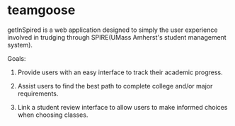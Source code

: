 # teamgoose

getInSpired is a web application designed to simply the user experience involved in trudging through SPIRE(UMass Amherst's student management system).

Goals:

1) Provide users with an easy interface to track their academic progress. 

2) Assist users to find the best path to complete college and/or major requirements.

3) Link a student review interface to allow users to make informed choices when choosing classes.
